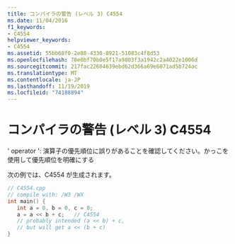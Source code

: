 ```yaml
---
title: コンパイラの警告 (レベル 3) C4554
ms.date: 11/04/2016
f1_keywords:
- C4554
helpviewer_keywords:
- C4554
ms.assetid: 55bb68f0-2e80-4330-8921-51083c4f8d53
ms.openlocfilehash: 78e0bf70b0e5f17a9803f3a1942c2a4022e1006d
ms.sourcegitcommit: 217fac22604639ebd62d366a69e6071ad5b724ac
ms.translationtype: MT
ms.contentlocale: ja-JP
ms.lasthandoff: 11/19/2019
ms.locfileid: "74188894"
---
```

# <a name="compiler-warning-level-3-c4554"></a>コンパイラの警告 (レベル 3) C4554

' operator ': 演算子の優先順位に誤りがあることを確認してください。かっこを使用して優先順位を明確にする

次の例では、C4554 が生成されます。

```cpp
// C4554.cpp
// compile with: /W3 /WX
int main() {
   int a = 0, b = 0, c = 0;
   a = a << b + c;   // C4554
   // probably intended (a << b) + c,
   // but will get a << (b + c)
}
```